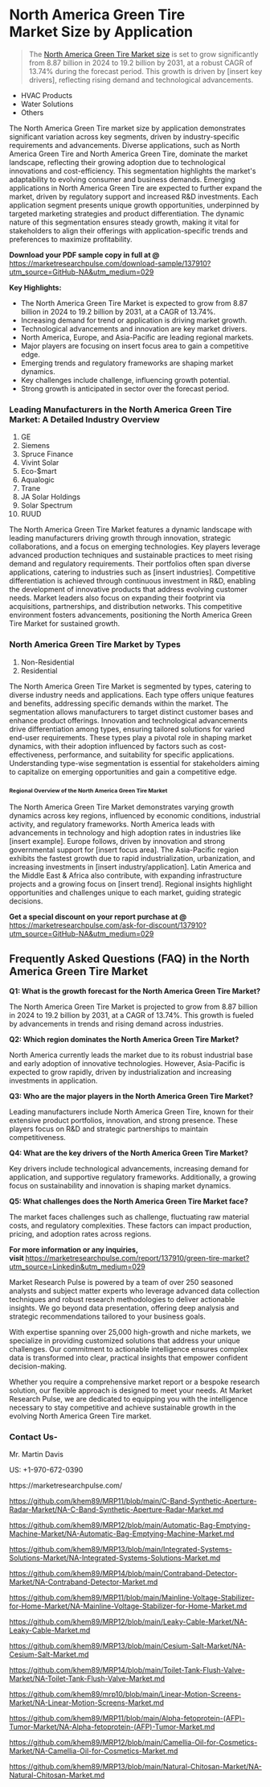 <h1>North America Green Tire Market&nbsp;Size by Application</h1><blockquote><p>The <a href="https://marketresearchpulse.com/download-sample/137910?utm_source=GitHub-NA&amp;utm_medium=029">North America Green Tire Market size</a> is set to grow significantly from 8.87 billion in 2024 to 19.2 billion by 2031, at a robust CAGR of 13.74% during the forecast period. This growth is driven by [insert key drivers], reflecting rising demand and technological advancements.</p></blockquote><ul><li>HVAC Products <li> Water Solutions <li> Others</li></ul><p>The North America Green Tire market size by application demonstrates significant variation across key segments, driven by industry-specific requirements and advancements. Diverse applications, such as North America Green Tire and North America Green Tire, dominate the market landscape, reflecting their growing adoption due to technological innovations and cost-efficiency. This segmentation highlights the market's adaptability to evolving consumer and business demands. Emerging applications in North America Green Tire are expected to further expand the market, driven by regulatory support and increased R&D investments. Each application segment presents unique growth opportunities, underpinned by targeted marketing strategies and product differentiation. The dynamic nature of this segmentation ensures steady growth, making it vital for stakeholders to align their offerings with application-specific trends and preferences to maximize profitability.</p><p><strong>Download your PDF sample copy in full at @ </strong><a href="https://marketresearchpulse.com/download-sample/137910?utm_source=GitHub-NA&amp;utm_medium=029">https://marketresearchpulse.com/download-sample/137910?utm_source=GitHub-NA&amp;utm_medium=029</a></p><p><strong>Key Highlights: </strong></p><ul><li>The North America Green Tire Market is expected to grow from 8.87 billion in 2024 to 19.2 billion by 2031, at a CAGR of 13.74%.</li><li>Increasing demand for trend or application is driving market growth.</li><li>Technological advancements and innovation are key market drivers.</li><li>North America, Europe, and Asia-Pacific are leading regional markets.</li><li>Major players are focusing on insert focus area to gain a competitive edge.</li><li>Emerging trends and regulatory frameworks are shaping market dynamics.</li><li>Key challenges include challenge, influencing growth potential.</li><li>Strong growth is anticipated in sector over the forecast period.</li></ul><h3>Leading Manufacturers in the North America Green Tire Market: A Detailed Industry Overview</h3><ol><li>GE</li><li>Siemens</li><li>Spruce Finance</li><li>Vivint Solar</li><li>Eco-$mart</li><li>Aqualogic</li><li>Trane</li><li>JA Solar Holdings</li><li>Solar Spectrum</li><li>RUUD</li></ol><div class="flex max-w-full flex-col flex-grow"><div class="min-h-8 text-message flex w-full flex-col items-end gap-2 whitespace-normal break-words [.text-message+&amp;]:mt-5" dir="auto" data-message-author-role="assistant" data-message-id="fd8432e4-4910-450d-b182-61b7bfb0a01f" data-message-model-slug="gpt-4o"><div class="flex w-full flex-col gap-1 empty:hidden first:pt-[3px]"><div class="markdown prose w-full break-words dark:prose-invert light"><p>The North America Green Tire Market features a dynamic landscape with leading manufacturers driving growth through innovation, strategic collaborations, and a focus on emerging technologies. Key players leverage advanced production techniques and sustainable practices to meet rising demand and regulatory requirements. Their portfolios often span diverse applications, catering to industries such as [insert industries]. Competitive differentiation is achieved through continuous investment in R&amp;D, enabling the development of innovative products that address evolving customer needs. Market leaders also focus on expanding their footprint via acquisitions, partnerships, and distribution networks. This competitive environment fosters advancements, positioning the North America Green Tire Market for sustained growth.</p></div></div></div></div><h3>North America Green Tire Market by Types</h3><ol><li>Non-Residential <li> Residential</li></ol><div class="flex max-w-full flex-col flex-grow"><div class="min-h-8 text-message flex w-full flex-col items-end gap-2 whitespace-normal break-words [.text-message+&amp;]:mt-5" dir="auto" data-message-author-role="assistant" data-message-id="084470be-0bb7-4664-bddf-5156b4f41249" data-message-model-slug="gpt-4o-mini"><div class="flex w-full flex-col gap-1 empty:hidden first:pt-[3px]"><div class="markdown prose w-full break-words dark:prose-invert light"><p>The North America Green Tire Market is segmented by types, catering to diverse industry needs and applications. Each type offers unique features and benefits, addressing specific demands within the market. The segmentation allows manufacturers to target distinct customer bases and enhance product offerings. Innovation and technological advancements drive differentiation among types, ensuring tailored solutions for varied end-user requirements. These types play a pivotal role in shaping market dynamics, with their adoption influenced by factors such as cost-effectiveness, performance, and suitability for specific applications. Understanding type-wise segmentation is essential for stakeholders aiming to capitalize on emerging opportunities and gain a competitive edge.</p></div></div></div></div><h3><span style="font-size: 11px;">Regional Overview of the North America Green Tire Market</span></h3><div class="flex max-w-full flex-col flex-grow"><div class="min-h-8 text-message flex w-full flex-col items-end gap-2 whitespace-normal break-words [.text-message+&amp;]:mt-5" dir="auto" data-message-author-role="assistant" data-message-id="e9038762-ce64-4e30-91c9-9bd413514231" data-message-model-slug="gpt-4o-mini"><div class="flex w-full flex-col gap-1 empty:hidden first:pt-[3px]"><div class="markdown prose w-full break-words dark:prose-invert light"><p>The North America Green Tire Market demonstrates varying growth dynamics across key regions, influenced by economic conditions, industrial activity, and regulatory frameworks. North America leads with advancements in technology and high adoption rates in industries like [insert example]. Europe follows, driven by innovation and strong governmental support for [insert focus area]. The Asia-Pacific region exhibits the fastest growth due to rapid industrialization, urbanization, and increasing investments in [insert industry/application]. Latin America and the Middle East &amp; Africa also contribute, with expanding infrastructure projects and a growing focus on [insert trend]. Regional insights highlight opportunities and challenges unique to each market, guiding strategic decisions.</p></div></div></div></div><p><strong>Get a special discount on your report purchase at @ </strong><a href="https://marketresearchpulse.com/ask-for-discount/137910?utm_source=GitHub-NA&amp;utm_medium=029">https://marketresearchpulse.com/ask-for-discount/137910?utm_source=GitHub-NA&amp;utm_medium=029</a></p><h2>Frequently Asked Questions (FAQ) in the North America Green Tire Market</h2><p><strong>Q1: What is the growth forecast for the North America Green Tire Market?</strong></p><p>The North America Green Tire Market is projected to grow from 8.87 billion in 2024 to 19.2 billion by 2031, at a CAGR of 13.74%. This growth is fueled by advancements in trends and rising demand across industries.</p><p><strong>Q2: Which region dominates the North America Green Tire Market?</strong></p><p>North America currently leads the market due to its robust industrial base and early adoption of innovative technologies. However, Asia-Pacific is expected to grow rapidly, driven by industrialization and increasing investments in application.</p><p><strong>Q3: Who are the major players in the North America Green Tire Market?</strong></p><p>Leading manufacturers include North America Green Tire, known for their extensive product portfolios, innovation, and strong presence. These players focus on R&amp;D and strategic partnerships to maintain competitiveness.</p><p><strong>Q4: What are the key drivers of the North America Green Tire Market?</strong></p><p>Key drivers include technological advancements, increasing demand for application, and supportive regulatory frameworks. Additionally, a growing focus on sustainability and innovation is shaping market dynamics.</p><p><strong>Q5: What challenges does the North America Green Tire Market face?</strong></p><p>The market faces challenges such as challenge, fluctuating raw material costs, and regulatory complexities. These factors can impact production, pricing, and adoption rates across regions.</p><p><strong>For more information or any inquiries, visit&nbsp;</strong><a href="https://marketresearchpulse.com/report/137910/green-tire-market?utm_source=Linkedin&utm_medium=029">https://marketresearchpulse.com/report/137910/green-tire-market?utm_source=Linkedin&utm_medium=029</a></p><p>Market Research Pulse is powered by a team of over 250 seasoned analysts and subject matter experts who leverage advanced data collection techniques and robust research methodologies to deliver actionable insights. We go beyond data presentation, offering deep analysis and strategic recommendations tailored to your business goals.</p><p>With expertise spanning over 25,000 high-growth and niche markets, we specialize in providing customized solutions that address your unique challenges. Our commitment to actionable intelligence ensures complex data is transformed into clear, practical insights that empower confident decision-making.</p><p>Whether you require a comprehensive market report or a bespoke research solution, our flexible approach is designed to meet your needs. At Market Research Pulse, we are dedicated to equipping you with the intelligence necessary to stay competitive and achieve sustainable growth in the evolving North America Green Tire market.</p><h3><strong>Contact Us-</strong></h3><p>Mr. Martin Davis</p><p>US: +1-970-672-0390</p><p>https://marketresearchpulse.com/</p><p><a href="https://github.com/khem89/MRP11/blob/main/C-Band-Synthetic-Aperture-Radar-Market/NA-C-Band-Synthetic-Aperture-Radar-Market.md">https://github.com/khem89/MRP11/blob/main/C-Band-Synthetic-Aperture-Radar-Market/NA-C-Band-Synthetic-Aperture-Radar-Market.md</a></p><p><a href="https://github.com/khem89/MRP12/blob/main/Automatic-Bag-Emptying-Machine-Market/NA-Automatic-Bag-Emptying-Machine-Market.md">https://github.com/khem89/MRP12/blob/main/Automatic-Bag-Emptying-Machine-Market/NA-Automatic-Bag-Emptying-Machine-Market.md</a></p><p><a href="https://github.com/khem89/MRP13/blob/main/Integrated-Systems-Solutions-Market/NA-Integrated-Systems-Solutions-Market.md">https://github.com/khem89/MRP13/blob/main/Integrated-Systems-Solutions-Market/NA-Integrated-Systems-Solutions-Market.md</a></p><p><a href="https://github.com/khem89/MRP14/blob/main/Contraband-Detector-Market/NA-Contraband-Detector-Market.md">https://github.com/khem89/MRP14/blob/main/Contraband-Detector-Market/NA-Contraband-Detector-Market.md</a></p><p><a href="https://github.com/khem89/MRP11/blob/main/Mainline-Voltage-Stabilizer-for-Home-Market/NA-Mainline-Voltage-Stabilizer-for-Home-Market.md">https://github.com/khem89/MRP11/blob/main/Mainline-Voltage-Stabilizer-for-Home-Market/NA-Mainline-Voltage-Stabilizer-for-Home-Market.md</a></p><p><a href="https://github.com/khem89/MRP12/blob/main/Leaky-Cable-Market/NA-Leaky-Cable-Market.md">https://github.com/khem89/MRP12/blob/main/Leaky-Cable-Market/NA-Leaky-Cable-Market.md</a></p><p><a href="https://github.com/khem89/MRP13/blob/main/Cesium-Salt-Market/NA-Cesium-Salt-Market.md">https://github.com/khem89/MRP13/blob/main/Cesium-Salt-Market/NA-Cesium-Salt-Market.md</a></p><p><a href="https://github.com/khem89/MRP14/blob/main/Toilet-Tank-Flush-Valve-Market/NA-Toilet-Tank-Flush-Valve-Market.md">https://github.com/khem89/MRP14/blob/main/Toilet-Tank-Flush-Valve-Market/NA-Toilet-Tank-Flush-Valve-Market.md</a></p><p><a href="https://github.com/khem89/mrp10/blob/main/Linear-Motion-Screens-Market/NA-Linear-Motion-Screens-Market.md">https://github.com/khem89/mrp10/blob/main/Linear-Motion-Screens-Market/NA-Linear-Motion-Screens-Market.md</a></p><p><a href="https://github.com/khem89/MRP11/blob/main/Alpha-fetoprotein-(AFP)-Tumor-Market/NA-Alpha-fetoprotein-(AFP)-Tumor-Market.md">https://github.com/khem89/MRP11/blob/main/Alpha-fetoprotein-(AFP)-Tumor-Market/NA-Alpha-fetoprotein-(AFP)-Tumor-Market.md</a></p><p><a href="https://github.com/khem89/MRP12/blob/main/Camellia-Oil-for-Cosmetics-Market/NA-Camellia-Oil-for-Cosmetics-Market.md">https://github.com/khem89/MRP12/blob/main/Camellia-Oil-for-Cosmetics-Market/NA-Camellia-Oil-for-Cosmetics-Market.md</a></p><p><a href="https://github.com/khem89/MRP13/blob/main/Natural-Chitosan-Market/NA-Natural-Chitosan-Market.md">https://github.com/khem89/MRP13/blob/main/Natural-Chitosan-Market/NA-Natural-Chitosan-Market.md</a></p>
